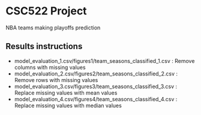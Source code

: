 # CSC522 Project
NBA teams making playoffs prediction

## Results instructions

- model_evaluation_1.csv/figures1/team_seasons_classified_1.csv : Remove columns with missing values
- model_evaluation_2.csv/figures2/team_seasons_classified_2.csv : Remove rows with missing values
- model_evaluation_3.csv/figures3/team_seasons_classified_3.csv : Replace missing values with mean values
- model_evaluation_4.csv/figures4/team_seasons_classified_4.csv : Replace missing values with median values
